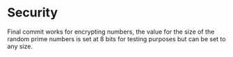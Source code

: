 # Security
Final commit works for encrypting numbers, the value for the size of the random prime numbers is set at 8 bits for testing purposes but can be set to any size. 
